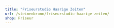 ```yaml
---
title: "Friseurstudio Haarige Zeiten"
url: /steinenbronn/friseurstudio-haarige-zeiten/
shop: Friseur
---
```


